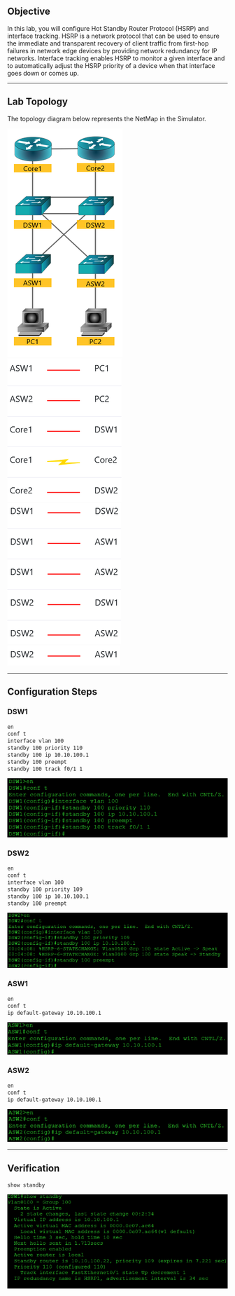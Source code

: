 ## Objective
In this lab, you will configure Hot Standby Router Protocol (HSRP) and interface tracking. HSRP is a network protocol that can be used to ensure the immediate and transparent recovery of client traffic from first-hop failures in network edge devices by providing network redundancy for IP networks. Interface tracking enables HSRP to monitor a given interface and to automatically adjust the HSRP priority of a device when that interface goes down or comes up.

---

## Lab Topology
The topology diagram below represents the NetMap in the Simulator.

![topology](https://github.com/nickbruggen90/Boson-NetSim-Labs/blob/main/Images2/Screenshot%202025-05-23%20111510.png)
![connections chart 1](https://github.com/nickbruggen90/Boson-NetSim-Labs/blob/main/Images2/Screenshot%202025-05-23%20111518.png)
![connections chart 2](https://github.com/nickbruggen90/Boson-NetSim-Labs/blob/main/Images2/Screenshot%202025-05-23%20111531.png)
![connections chart 3](https://github.com/nickbruggen90/Boson-NetSim-Labs/blob/main/Images2/Screenshot%202025-05-23%20111538.png)

---

## Configuration Steps
### DSW1
```cisco
en
conf t
interface vlan 100
standby 100 priority 110
standby 100 ip 10.10.100.1
standby 100 preempt
standby 100 track f0/1 1
```
![DSW1 commands](https://github.com/nickbruggen90/Boson-NetSim-Labs/blob/main/Images2/Screenshot%202025-05-23%20112352.png)

### DSW2
```cisco
en
conf t
interface vlan 100
standby 100 priority 109
standby 100 ip 10.10.100.1
standby 100 preempt
```
![DSW2 commands](https://github.com/nickbruggen90/Boson-NetSim-Labs/blob/main/Images2/Screenshot%202025-05-23%20112406.png)

### ASW1
```cisco
en
conf t
ip default-gateway 10.10.100.1
```
![ASW1 commands](https://github.com/nickbruggen90/Boson-NetSim-Labs/blob/main/Images2/Screenshot%202025-05-23%20112417.png)

### ASW2
```cisco
en
conf t
ip default-gateway 10.10.100.1
```
![ASW2](https://github.com/nickbruggen90/Boson-NetSim-Labs/blob/main/Images2/Screenshot%202025-05-23%20112427.png)

---

## Verification
```cisco
show standby
```
![DSW1 verification](https://github.com/nickbruggen90/Boson-NetSim-Labs/blob/main/Images2/Screenshot%202025-05-23%20112608.png)
